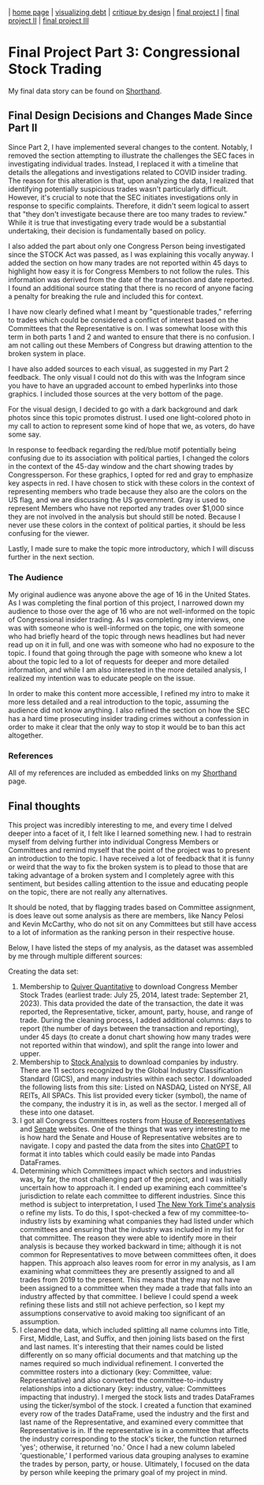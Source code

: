| [home page](https://bfriedel.github.io/portfolio/) | [visualizing debt](https://bfriedel.github.io/portfolio/visualizing-government-debt) | [critique by design](https://bfriedel.github.io/portfolio/critique-by-design) | [final project I](https://bfriedel.github.io/portfolio/final-project-part-one) | [final project II](https://bfriedel.github.io/portfolio/final-project-part-two) | [final project III](https://bfriedel.github.io/portfolio/final-project-part-three)

# Final Project Part 3: Congressional Stock Trading

 My final data story can be found on [Shorthand](https://carnegiemellon.shorthandstories.com/congressional-stock-trading/).

## Final Design Decisions and Changes Made Since Part II

Since Part 2, I have implemented several changes to the content. Notably, I removed the section attempting to illustrate the challenges the SEC faces in investigating individual trades. Instead, I replaced it with a timeline that details the allegations and investigations related to COVID insider trading. The reason for this alteration is that, upon analyzing the data, I realized that identifying potentially suspicious trades wasn't particularly difficult. However, it's crucial to note that the SEC initiates investigations only in response to specific complaints. Therefore, it didn't seem logical to assert that "they don't investigate because there are too many trades to review." While it is true that investigating every trade would be a substantial undertaking, their decision is fundamentally based on policy.

I also added the part about only one Congress Person being investigated since the STOCK Act was passed, as I was explaining this vocally anyway. I added the section on how many trades are not reported within 45 days to highlight how easy it is for Congress Members to not follow the rules. This information was derived from the date of the transaction and date reported. I found an additional source stating that there is no record of anyone facing a penalty for breaking the rule and included this for context. 

I have now clearly defined what I meant by "questionable trades," referring to trades which could be considered a conflict of interest based on the Committees that the Representative is on. I was somewhat loose with this term in both parts 1 and 2 and wanted to ensure that there is no confusion. I am not calling out these Members of Congress but drawing attention to the broken system in place.

I have also added sources to each visual, as suggested in my Part 2 feedback. The only visual I could not do this with was the Infogram since you have to have an upgraded account to embed hyperlinks into those graphics. I included those sources at the very bottom of the page.

For the visual design, I decided to go with a dark background and dark photos since this topic promotes distrust. I used one light-colored photo in my call to action to represent some kind of hope that we, as voters, do have some say.

In response to feedback regarding the red/blue motif potentially being confusing due to its association with political parties, I changed the colors in the context of the 45-day window and the chart showing trades by Congressperson. For these graphics, I opted for red and gray to emphasize key aspects in red. I have chosen to stick with these colors in the context of representing members who trade because they also are the colors on the US flag, and we are discussing the US government. Gray is used to represent Members who have not reported any trades over $1,000 since they are not involved in the analysis but should still be noted. Because I never use these colors in the context of political parties, it should be less confusing for the viewer.

Lastly, I made sure to make the topic more introductory, which I will discuss further in the next section.

### The Audience

My original audience was anyone above the age of 16 in the United States. As I was completing the final portion of this project, I narrowed down my audience to those over the age of 16 who are not well-informed on the topic of Congressional insider trading. As I was completing my interviews, one was with someone who is well-informed on the topic, one with someone who had briefly heard of the topic through news headlines but had never read up on it in full, and one was with someone who had no exposure to the topic. I found that going through the page with someone who knew a lot about the topic led to a lot of requests for deeper and more detailed information, and while I am also interested in the more detailed analysis, I realized my intention was to educate people on the issue.

In order to make this content more accessible, I refined my intro to make it more less detailed and a real introduction to the topic, assuming the audience did not know anything. I also refined the section on how the SEC has a hard time prosecuting insider trading crimes without a confession in order to make it clear that the only way to stop it would be to ban this act altogether.

### References

All of my references are included as embedded links on my [Shorthand](https://carnegiemellon.shorthandstories.com/congressional-stock-trading/) page.

## Final thoughts

This project was incredibly interesting to me, and every time I delved deeper into a facet of it, I felt like I learned something new. I had to restrain myself from delving further into individual Congress Members or Committees and remind myself that the point of the project was to present an introduction to the topic. I have received a lot of feedback that it is funny or weird that the way to fix the broken system is to plead to those that are taking advantage of a broken system and I completely agree with this sentiment, but besides calling attention to the issue and educating people on the topic, there are not really any alternatives.

It should be noted, that by flagging trades based on Committee assignment, is does leave out some analysis as there are members, like Nancy Pelosi and Kevin McCarthy, who do not sit on any Committees but still have access to a lot of information as the ranking person in their respective house. 

Below, I have listed the steps of my analysis, as the dataset was assembled by me through multiple different sources:

Creating the data set: 
1. Membership to [Quiver Quantitative](https://www.quiverquant.com/export/) to download Congress Member Stock Trades (earliest trade: July 25, 2014, latest trade: September 21, 2023). This data provided the date of the transaction, the date it was reported, the Representative, ticker, amount, party, house, and range of trade. During the cleaning process, I added additional columns: days to report (the number of days between the transaction and reporting), under 45 days (to create a donut chart showing how many trades were not reported within that window), and split the range into lower and upper.
2. Membership to [Stock Analysis](https://stockanalysis.com/list/) to download companies by industry. There are 11 sectors recognized by the Global Industry Classification Standard (GICS), and many industries within each sector. I downloaded the following lists from this site: Listed on NASDAQ, Listed on NYSE, All REITs, All SPACs. This list provided every ticker (symbol), the name of the company, the industry it is in, as well as the sector. I merged all of these into one dataset.
3. I got all Congress Committees rosters from [House of Representatives](https://www.house.gov/committees) and [Senate](https://www.senate.gov/committees/membership.htm) websites. One of the things that was very interesting to me is how hard the Senate and House of Representative websites are to navigate. I copy and pasted the data from the sites into [ChatGPT](https://chat.openai.com/) to format it into tables which could easily be made into Pandas DataFrames. 
4. Determining which Committees impact which sectors and industries was, by far, the most challenging part of the project, and I was initially uncertain how to approach it. I ended up examining each committee's jurisdiction to relate each committee to different industries. Since this method is subject to interpretation, I used [The New York Time's analysis](https://www.nytimes.com/interactive/2022/09/13/us/politics/congress-members-stock-trading-list.html) o refine my lists. To do this, I spot-checked a few of my committee-to-industry lists by examining what companies they had listed under which committees and ensuring that the industry was included in my list for that committee. The reason they were able to identify more in their analysis is because they worked backward in time; although it is not common for Representatives to move between committees often, it does happen. This approach also leaves room for error in my analysis, as I am examining what committees they are presently assigned to and all trades from 2019 to the present. This means that they may not have been assigned to a committee when they made a trade that falls into an industry affected by that committee. I believe I could spend a week refining these lists and still not achieve perfection, so I kept my assumptions conservative to avoid making too significant of an assumption.
5. I cleaned the data, which included splitting all name columns into Title, First, Middle, Last, and Suffix, and then joining lists based on the first and last names. It's interesting that their names could be listed differently on so many official documents and that matching up the names required so much individual refinement.
I converted the committee rosters into a dictionary (key: Committee, value: Representative) and also converted the committee-to-industry relationships into a dictionary (key: industry, value: Committees impacting that industry).
I merged the stock lists and trades DataFrames using the ticker/symbol of the stock.
I created a function that examined every row of the trades DataFrame, used the industry and the first and last name of the Representative, and examined every committee that Representative is in. If the representative is in a committee that affects the industry corresponding to the stock's ticker, the function returned 'yes'; otherwise, it returned 'no.'
Once I had a new column labeled 'questionable,' I performed various data grouping analyses to examine the trades by person, party, or house. Ultimately, I focused on the data by person while keeping the primary goal of my project in mind.

